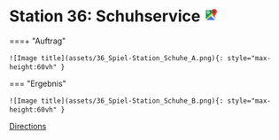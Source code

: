 
# Station 36: Schuhservice <a href="https://www.google.com/maps/dir/?api=1&travelmode=walking&destination=47.797083,13.0217722"><img src="https://github.com/kipppunkte/kipppunkte/raw/gh-pages/assets/google-maps.svg" width="24" height="24"></a>


===+ "Auftrag"

    ![Image title](assets/36_Spiel-Station_Schuhe_A.png){: style="max-height:60vh" }


=== "Ergebnis"

    ![Image title](assets/36_Spiel-Station_Schuhe_B.png){: style="max-height:60vh" }


[Directions](https://www.google.com/maps/dir/?api=1&travelmode=walking&destination=47.797083,13.0217722)